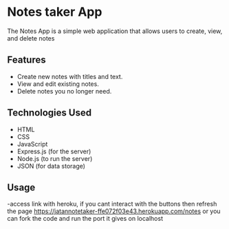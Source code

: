 # Notes taker App

The Notes App is a simple web application that allows users to create, view, and delete notes

## Features

- Create new notes with titles and text.
- View and edit existing notes.
- Delete notes you no longer need.

## Technologies Used

- HTML
- CSS
- JavaScript
- Express.js (for the server)
- Node.js (to run the server)
- JSON (for data storage)

## Usage

-access link with heroku, if you cant interact with the buttons then refresh the page
https://jatannotetaker-ffe072f03e43.herokuapp.com/notes
or you can fork the code and run the port it gives on localhost
